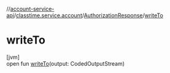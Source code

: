 //[account-service-api](../../../index.md)/[classtime.service.account](../index.md)/[AuthorizationResponse](index.md)/[writeTo](write-to.md)

# writeTo

[jvm]\
open fun [writeTo](write-to.md)(output: CodedOutputStream)
